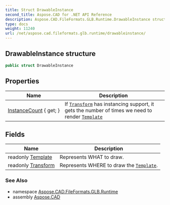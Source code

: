 ```yaml
---
title: Struct DrawableInstance
second_title: Aspose.CAD for .NET API Reference
description: Aspose.CAD.FileFormats.GLB.Runtime.DrawableInstance struct. 
type: docs
weight: 11240
url: /net/aspose.cad.fileformats.glb.runtime/drawableinstance/
---
```

## DrawableInstance structure

```csharp
public struct DrawableInstance
```

## Properties

| Name | Description |
| --- | --- |
| [InstanceCount](../../aspose.cad.fileformats.glb.runtime/drawableinstance/instancecount/) { get; } | If [`Transform`](./transform/) has instancing support, it gets the number of times we need to render [`Template`](./template/) |

## Fields

| Name | Description |
| --- | --- |
| readonly [Template](../../aspose.cad.fileformats.glb.runtime/drawableinstance/template/) | Represents WHAT to draw. |
| readonly [Transform](../../aspose.cad.fileformats.glb.runtime/drawableinstance/transform/) | Represents WHERE to draw the [`Template`](./template/). |

### See Also

* namespace [Aspose.CAD.FileFormats.GLB.Runtime](../../aspose.cad.fileformats.glb.runtime/)
* assembly [Aspose.CAD](../../)


